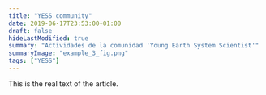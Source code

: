 ```yaml
---
title: "YESS community"
date: 2019-06-17T23:53:00+01:00
draft: false
hideLastModified: true
summary: "Actividades de la comunidad 'Young Earth System Scientist'"
summaryImage: "example_3_fig.png"
tags: ["YESS"]
---
```


This is the real text of the article. 
